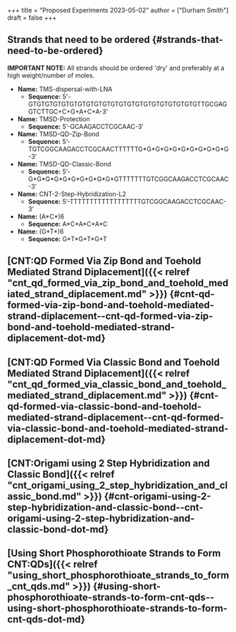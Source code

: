 +++
title = "Proposed Experiments 2023-05-02"
author = ["Durham Smith"]
draft = false
+++

## Strands that need to be ordered {#strands-that-need-to-be-ordered}

**IMPORTANT NOTE:** All strands should be ordered 'dry' and preferably at a high weight/number of moles.

-   **Name:** TMS-dispersal-with-LNA
    -   **Sequence:** 5'-GTGTGTGTGTGTGTGTGTGTGTGTGTGTGTGTGTGTGTGTGTTGCGAGGTCTTGC+C+G+A+C+A-3'
-   **Name:** TMSD-Protection
    -   **Sequence:** 5ʼ-GCAAGACCTCGCAAC-3ʼ
-   **Name:** TMSD-QD-Zip-Bond
    -   **Sequence:** 5ʼ- TGTCGGCAAGACCTCGCAACTTTTTTG\*G\*G\*G\*G\*G\*G\*G\*G\*G\*G -3ʼ
-   **Name:** TMSD-QD-Classic-Bond
    -   **Sequence:** 5ʼ- G\*G\*G\*G\*G\*G\*G\*G\*G\*G\*GTTTTTTTGTCGGCAAGACCTCGCAAC -3ʼ
-   **Name:** CNT-2-Step-Hybridization-L2
    -   **Sequence:** 5ʼ-TTTTTTTTTTTTTTTTTTGTCGGCAAGACCTCGCAAC-3'
-   **Name:** (A\*C\*)6
    -   **Sequence:** A\*C\*A\*C\*A\*C
-   **Name:** (G\*T\*)6
    -   **Sequence:** G\*T\*G\*T\*G\*T


## [CNT:QD Formed Via Zip Bond and Toehold Mediated Strand Diplacement]({{< relref "cnt_qd_formed_via_zip_bond_and_toehold_mediated_strand_diplacement.md" >}}) {#cnt-qd-formed-via-zip-bond-and-toehold-mediated-strand-diplacement--cnt-qd-formed-via-zip-bond-and-toehold-mediated-strand-diplacement-dot-md}


## [CNT:QD Formed Via Classic Bond and Toehold Mediated Strand Diplacement]({{< relref "cnt_qd_formed_via_classic_bond_and_toehold_mediated_strand_diplacement.md" >}}) {#cnt-qd-formed-via-classic-bond-and-toehold-mediated-strand-diplacement--cnt-qd-formed-via-classic-bond-and-toehold-mediated-strand-diplacement-dot-md}


## [CNT:Origami using 2 Step Hybridization and Classic Bond]({{< relref "cnt_origami_using_2_step_hybridization_and_classic_bond.md" >}}) {#cnt-origami-using-2-step-hybridization-and-classic-bond--cnt-origami-using-2-step-hybridization-and-classic-bond-dot-md}


## [Using Short Phosphorothioate Strands to Form CNT:QDs]({{< relref "using_short_phosphorothioate_strands_to_form_cnt_qds.md" >}}) {#using-short-phosphorothioate-strands-to-form-cnt-qds--using-short-phosphorothioate-strands-to-form-cnt-qds-dot-md}
